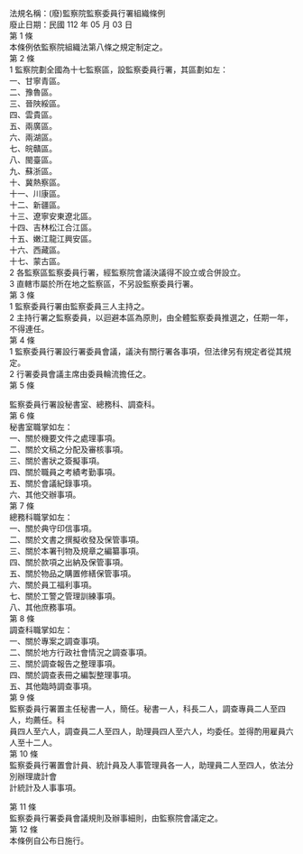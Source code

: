 法規名稱：(廢)監察院監察委員行署組織條例  
廢止日期：民國 112 年 05 月 03 日  
第 1 條  
本條例依監察院組織法第八條之規定制定之。  
第 2 條  
1 監察院劃全國為十七監察區，設監察委員行署，其區劃如左：  
一、甘寧青區。  
二、豫魯區。  
三、晉陜綏區。  
四、雲貴區。  
五、兩廣區。  
六、兩湖區。  
七、皖贛區。  
八、閩臺區。  
九、蘇浙區。  
十、冀熱察區。  
十一、川康區。  
十二、新疆區。  
十三、遼寧安東遼北區。  
十四、吉林松江合江區。  
十五、嫩江龍江興安區。  
十六、西藏區。  
十七、蒙古區。  
2 各監察區監察委員行署，經監察院會議決議得不設立或合併設立。  
3 直轄市屬於所在地之監察區，不另設監察委員行署。  
第 3 條  
1 監察委員行署由監察委員三人主持之。  
2 主持行署之監察委員，以迴避本區為原則，由全體監察委員推選之，任期一年，不得連任。  
第 4 條  
1 監察委員行署設行署委員會議，議決有關行署各事項，但法律另有規定者從其規定。  
2 行署委員會議主席由委員輪流擔任之。  
第 5 條  


監察委員行署設秘書室、總務科、調查科。  
第 6 條  
秘書室職掌如左：  
一、關於機要文件之處理事項。  
二、關於文稿之分配及審核事項。  
三、關於書狀之簽擬事項。  
四、關於職員之考績考勤事項。  
五、關於會議紀錄事項。  
六、其他交辦事項。  
第 7 條  
總務科職掌如左：  
一、關於典守印信事項。  
二、關於文書之撰擬收發及保管事項。  
三、關於本署刊物及規章之編纂事項。  
四、關於款項之出納及保管事項。  
五、關於物品之購置修繕保管事項。  
六、關於員工福利事項。  
七、關於工警之管理訓練事項。  
八、其他庶務事項。  
第 8 條  
調查科職掌如左：  
一、關於專案之調查事項。  
二、關於地方行政社會情況之調查事項。  
三、關於調查報告之整理事項。  
四、關於調查表冊之編製整理事項。  
五、其他臨時調查事項。  
第 9 條  
監察委員行署置主任秘書一人，簡任。秘書一人，科長二人，調查專員二人至四人，均薦任。科  
員四人至六人，調查員二人至四人，助理員四人至六人，均委任。並得酌用雇員六人至十二人。  
第 10 條  
監察委員行署置會計員、統計員及人事管理員各一人，助理員二人至四人，依法分別辦理歲計會  
計統計及人事事項。  


第 11 條  
監察委員行署委員會議規則及辦事細則，由監察院會議定之。  
第 12 條  
本條例自公布日施行。  


